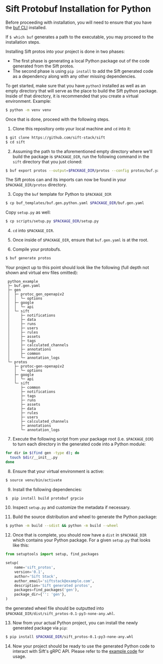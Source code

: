 # Sift Protobuf Installation for Python

Before proceeding with installation, you will need to ensure that you have the [buf CLI](https://buf.build/docs/installation) installed.

If `$ which buf` generates a path to the executable, you may proceed to the installation steps.

Installing Sift protos into your project is done in two phases:
- The first phase is generating a local Python package out of the code generated from the Sift protos.
- The second phase is using `pip install` to add the Sift generated code as a dependency along with any other missing dependencies.

To get started, make sure that you have `python3` installed as well as an empty directory that will serve as the place to build the
Sift python package. Inside of that directory, it is recommended that you create a virtual environment. Example:

```bash
$ python -m venv venv
```

Once that is done, proceed with the following steps.

1. Clone this repository onto your local machine and `cd` into it:

```bash
$ git clone https://github.com/sift-stack/sift
$ cd sift
```

2. Assuming the path to the aforementioned empty directory where we'll build the package is `$PACKAGE_DIR`, run the following command in the `sift` directory that you just cloned:

```bash
$ buf export protos --output=$PACKAGE_DIR/protos --config protos/buf.yaml
```

The Sift protos can and its imports can now be found in your `$PACKAGE_DIR/protos` directory.

3. Copy the `buf` template for Python to `$PACKAGE_DIR`

```bash
$ cp buf_templates/buf.gen.python.yaml $PACKAGE_DIR/buf.gen.yaml
```

Copy `setup.py` as well:

```bash
$ cp scripts/setup.py $PACKAGE_DIR/setup.py
```

4. `cd` into `$PACKAGE_DIR`.

5. Once inside of `$PACKAGE_DIR`, ensure that `buf.gen.yaml` is at the root.

6. Compile your protobufs.

```bash
$ buf generate protos
```

Your project up to this point should look like the following (full depth not shown and virtual env files omitted):

```
 python_example
 ├─ buf.gen.yaml
 ├─ gen
 │  ├─ protoc_gen_openapiv2
 │  │  └─ options
 │  ├─ google
 │  │  └─ api
 │  └─ sift
 │     ├─ notifications
 │     ├─ data
 │     ├─ runs
 │     ├─ users
 │     ├─ rules
 │     ├─ assets
 │     ├─ tags
 │     ├─ calculated_channels
 │     ├─ annotations
 │     ├─ common
 │     └─ annotation_logs
 └─ protos
    ├─ protoc-gen-openapiv2
    │  └─ options
    ├─ google
    │  └─ api
    └─ sift
       ├─ common
       ├─ notifications
       ├─ tags
       ├─ runs
       ├─ assets
       ├─ data
       ├─ rules
       ├─ users
       ├─ calculated_channels
       ├─ annotations
       └─ annotation_logs
```

7. Execute the following script from your package root (i.e. `$PACKAGE_DIR`) to turn each directory in the generated code into a Python module:

```bash
for dir in $(find gen -type d); do
  touch $dir/__init__.py
done
```

8. Ensure that your virtual environment is active:

```bash
$ source venv/bin/activate
```

9. Install the following dependencies:

```bash
$  pip install build protobuf grpcio
```

10. Inspect `setup.py` and customize the metadata if necessary.

11. Build the source distribution and wheel to generate the Python package:

```bash
$ python -m build --sdist && python -m build --wheel
```

12. Once that is complete, you should now have a `dist` in `$PACKAGE_DIR` which contains your Python package. For a given `setup.py` that looks like this:

```python
from setuptools import setup, find_packages

setup(
    name='sift_protos',
    version='0.1',
    author='Sift Stack',
    author_email='siftstack@example.com',
    description='Sift generated protos',
    packages=find_packages('gen'),
    package_dir={'': 'gen'},
)
```

the generated wheel file should be outputted into `$PACKAGE_DIR/dist/sift_protos-0.1-py3-none-any.whl`.

13. Now from your actual Python project, you can install the newly generated package via `pip`:

```bash
$ pip install $PACKAGE_DIR/sift_protos-0.1-py3-none-any.whl
```

14. Now your project should be ready to use the generated Python code to interact with Sift's gRPC API. Please refer to the [example code](/examples/python) for usage.
